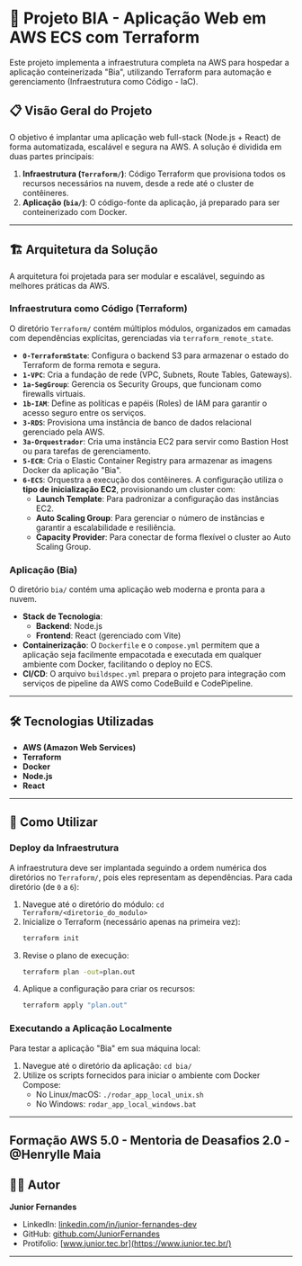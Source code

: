 # 🚀 Projeto BIA - Aplicação Web em AWS ECS com Terraform

Este projeto implementa a infraestrutura completa na AWS para hospedar a aplicação conteinerizada "Bia", utilizando Terraform para automação e gerenciamento (Infraestrutura como Código - IaC).

## 📋 Visão Geral do Projeto

O objetivo é implantar uma aplicação web full-stack (Node.js + React) de forma automatizada, escalável e segura na AWS. A solução é dividida em duas partes principais:

1.  **Infraestrutura (`Terraform/`)**: Código Terraform que provisiona todos os recursos necessários na nuvem, desde a rede até o cluster de contêineres.
2.  **Aplicação (`bia/`)**: O código-fonte da aplicação, já preparado para ser conteinerizado com Docker.

---

## 🏗️ Arquitetura da Solução

A arquitetura foi projetada para ser modular e escalável, seguindo as melhores práticas da AWS.

### Infraestrutura como Código (Terraform)

O diretório `Terraform/` contém múltiplos módulos, organizados em camadas com dependências explícitas, gerenciadas via `terraform_remote_state`.

-   **`0-TerraformState`**: Configura o backend S3 para armazenar o estado do Terraform de forma remota e segura.
-   **`1-VPC`**: Cria a fundação de rede (VPC, Subnets, Route Tables, Gateways).
-   **`1a-SegGroup`**: Gerencia os Security Groups, que funcionam como firewalls virtuais.
-   **`1b-IAM`**: Define as políticas e papéis (Roles) de IAM para garantir o acesso seguro entre os serviços.
-   **`3-RDS`**: Provisiona uma instância de banco de dados relacional gerenciado pela AWS.
-   **`3a-Orquestrador`**: Cria uma instância EC2 para servir como Bastion Host ou para tarefas de gerenciamento.
-   **`5-ECR`**: Cria o Elastic Container Registry para armazenar as imagens Docker da aplicação "Bia".
-   **`6-ECS`**: Orquestra a execução dos contêineres. A configuração utiliza o **tipo de inicialização EC2**, provisionando um cluster com:
    -   **Launch Template**: Para padronizar a configuração das instâncias EC2.
    -   **Auto Scaling Group**: Para gerenciar o número de instâncias e garantir a escalabilidade e resiliência.
    -   **Capacity Provider**: Para conectar de forma flexível o cluster ao Auto Scaling Group.

### Aplicação (Bia)

O diretório `bia/` contém uma aplicação web moderna e pronta para a nuvem.

-   **Stack de Tecnologia**:
    -   **Backend**: Node.js
    -   **Frontend**: React (gerenciado com Vite)
-   **Containerização**: O `Dockerfile` e o `compose.yml` permitem que a aplicação seja facilmente empacotada e executada em qualquer ambiente com Docker, facilitando o deploy no ECS.
-   **CI/CD**: O arquivo `buildspec.yml` prepara o projeto para integração com serviços de pipeline da AWS como CodeBuild e CodePipeline.

---

## 🛠️ Tecnologias Utilizadas

-   **AWS (Amazon Web Services)**
-   **Terraform**
-   **Docker**
-   **Node.js**
-   **React**

---

## 🚀 Como Utilizar

### Deploy da Infraestrutura

A infraestrutura deve ser implantada seguindo a ordem numérica dos diretórios no `Terraform/`, pois eles representam as dependências. Para cada diretório (de `0` a `6`):

1.  Navegue até o diretório do módulo: `cd Terraform/<diretorio_do_modulo>`
2.  Inicialize o Terraform (necessário apenas na primeira vez):
    ```bash
    terraform init
    ```
3.  Revise o plano de execução:
    ```bash
    terraform plan -out=plan.out
    ```
4.  Aplique a configuração para criar os recursos:
    ```bash
    terraform apply "plan.out"
    ```

### Executando a Aplicação Localmente

Para testar a aplicação "Bia" em sua máquina local:

1.  Navegue até o diretório da aplicação: `cd bia/`
2.  Utilize os scripts fornecidos para iniciar o ambiente com Docker Compose:
    -   No Linux/macOS: `./rodar_app_local_unix.sh`
    -   No Windows: `rodar_app_local_windows.bat`

---
Formação AWS 5.0 - Mentoria de Deasafios 2.0 - @Henrylle Maia
---

## 👨‍💻 Autor

**Junior Fernandes**

-   LinkedIn: [linkedin.com/in/junior-fernandes-dev](https://www.linkedin.com/in/junior-fernandes65/)
-   GitHub: [github.com/JuniorFernandes](https://github.com/crfjunior65/)
-   Protifolio: [www.junior.tec.br](https://www.junior.tec.br/)

---
